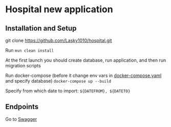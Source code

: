 # Hospital new application

## Installation and Setup

git clone https://github.com/Lasky1010/hospital.git

Run ``mvn clean install``

At the first launch you should create database, run application, and then run migration scripts

Run docker-compose (before it change env vars in [docker-compose.yaml](docker-compose.yaml) and specify database)
``` docker-compose up --build ```

Specify from which date to import: ```${DATEFROM}, ${DATETO}```

## Endpoints

Go to [Swagger](http://localhost:8081/api/swagger-ui.html)